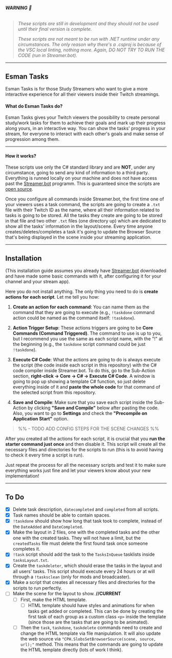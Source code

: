 ###### **WARNING** 🔴

> _These scripts are still in development and they should not be used until their final version is complete._
>
> _These scripts are not meant to be run with .NET runtime under any circumstances. The only reason why there's a .csproj is because of the VSC local linting, nothing more. Again, DO NOT TRY TO RUN THE CODE (run in Streamer.bot)._

---

## **Esman Tasks**

Esman Tasks is for those Study Streamers who want to give a more interactive experience for all their viewers inside their Twitch streamings.


#### What do Esman Tasks do?

Esman Tasks gives your Twitch viewers the possibility to create personal study/work tasks for them to achieve their goals and mark up their progress along yours, in an interactive way. You can show the tasks' progress in your stream, for everyone to interact with each other's goals and make sense of progression among them.

---

#### How it works?

These scripts use only the C# standard library and are **NOT**, under any circumstance, going to send any kind of information to a third party. Everything is runned locally on your machine and does not have access past the [Streamer.bot](https://streamer.bot/) programm. This is guaranteed since the scripts are [open source](https://en.wikipedia.org/wiki/Open_source).

Once you configure all commands inside Streamer.bot, the first time one of your viewers uses a task command, the scripts are going to create a `.txt` file with their Twitch ID as the name, where all their information related to tasks is going to be stored. All the tasks they create are going to be stored in that file and two other `.txt` files (one directory up) which are dedicated to show all the tasks' information in the layout/scene. Every time anyone creates/deletes/completes a task it's going to update the Browser Source that's being displayed in the scene inside your streaming application.

---

## **Installation**

(This installation guide assumes you already have [Streamer.bot](https://streamer.bot/) downloaded and have made some basic commands with it, after configuring it for your channel and your stream app).

Here you do not install anything. The only thing you need to do is **create actions for each script**. Let me tell you how:

1. **Create an action for each command**: You can name them as the command that they are going to execute (e.g., `!taskdone` command action could be named as the command itself: `!taskdone`).
   
2. **Action Trigger Setup**: These actions triggers are going to be **Core Commands (Command Triggered)**. The command to use is up to you, but I recommend you use the same as each script name, with the "!" at the beginning (e.g., the `taskdone` script command could be just `!taskdone`).

3. **Execute C# Code**: What the actions are going to do is always execute the script (the code inside each script in this repository) with the C# code compiler inside Streamer.bot. To do this, go to the Sub-Action section, **right-click → Core → C# → Execute C# Code**. A window is going to pop up showing a template C# function, so just delete everything inside of it and **paste the whole code** for that command of the selected script from this repository.

4. **Save and Compile**: Make sure that you save each script inside the Sub-Action by clicking **"Save and Compile"** below after pasting the code. Also, you want to go to **Settings** and check the **"Precompile on Application Start"** option.

> %% - TODO ADD CONFIG STEPS FOR THE SCENE CHANGES %% 

After you created all the actions for each script, it is crucial that you **run the starter command just once** and then disable it. This script will create all the necessary files and directories for the scripts to run (this is to avoid having to check it every time a script is run).

Just repeat the process for all the necessary scripts and test it to make sure everything works just fine and let your viewers know about your new implementation!

---

## **To Do**

- [X] Delete task description, `datecompleted` and `completed` from all scripts.
- [X] Task names should be able to contain spaces.
- [X] `!taskdone` should show how long that task took to complete, instead of the `DateAdded` and `DateCompleted`.
- [X] Make the layout in 2 files, one with the completed tasks and the other one with the created tasks. They will not have a limit, but the `createdTasks` file must delete the first found task once someone completes it.
- [X] `!task` script should add the task to the `TasksInQueue` tasklists inside `tasksLayout.txt`.
- [X] Create the `taskdeleter`, which should erase the tasks in the layout and all users' tasks. This script should execute every 24 hours or at will through a `!tasksclean` (only for mods and broadcaster).
- [X] Make a script that creates all necessary files and directories for the scripts to run perfectly.
- [ ] Make the scene for the layout to show. **//CURRENT**
    - [ ] First, make the HTML template.
        - [ ] HTML template should have styles and animations for when tasks get added or completed. This can be done by creating the first task of each group as a custom class `<p>` inside the template (since those are the tasks that are going to be animated).
    - [ ] Then the `task`, `taskdone`, `taskdelete` commands need to create and change the HTML template via file manipulation. It will also update the web source via `"CPH.SlobsSetBrowserSource(scene, source, url);"` method. This means that the commands are going to update the HTML template directly (lots of work I think).
